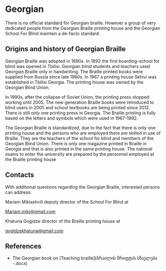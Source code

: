 # Georgian

There is no official standard for Georgian braille. However a group of
very dedicated people from the Georgian Braille printing house and the
Georgian School For Blind maintain a de-facto standard.

## Origins and history of Georgian Braille

Georgian Braille was adopted in 1890s. In 1892 the first boarding-school
for blind was opened in Tbilisi. Georgian blind students and teachers
used Georgian Braille only in handwriting. The Braille printed books
were supplied from Russia since late 1960s. In 1967 a printing house
Skhivi was established in Tbilisi Georgia. The printing house was owned
by the Georgian Blind Union.

In 1990s, after the collapse of Soviet Union, the printing press stopped
working until 2005. The new generation Braille books were introduced to
blind users in 2005 and school textbooks are being printed since 2012.
There is still only one printing press in Georgia. The Braille printing
is fully based on the letters and symbols which were used in 1967-1992.

The Georgian Braille is standardized, due to the fact that there is only
one printing house and the persons who are employed there are skilled in
use of Braille. They are the teachers of the school for blind and
members of the Georgian Blind Union. There is only one magazine printed
in Braille in Georgia and that is also printed in the same printing
house. The national exams to enter the university are prepared by the
personnel employed at the Braille printing house

## Contacts

With additional questions regarding the Georgian Braille, interested
persons can address:

Mariam Mikiashvili deputy director of the School For Blind at

<Mariam.miki@gmail.com>

Khatuna Gogidze director of the Braille printing house at

<gogidzekhatuna@gmail.com>

## References
- The Georgian book on [Teaching braille](ბრაილის შრიფტის სწავლება -.docx)

